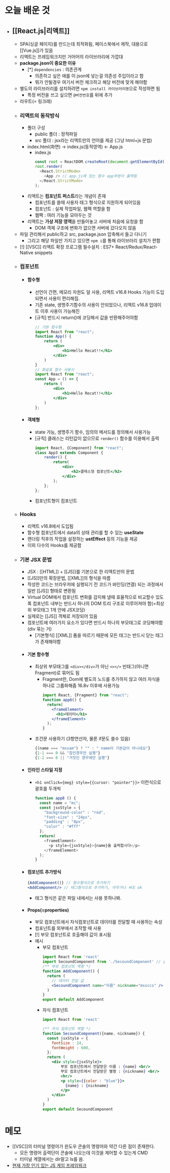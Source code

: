 # 오늘 배운 것
- ## [[React.js|리액트]]
	- SPA(싱글 페이지)를 만드는데 최적화됨, 페이스북에서 제작, 대용으로 [[Vue.js]]가 있음
	- 리액트는 프레임워크지만 거어어의 라이브러리에 가깝대
	- **package.json이 중요한 이유**
		- [*] `dependencies` : 의존관계
			- 의존하고 싶은 애를 이 json에 넣는걸 의존성 주입이라고 함
			- 뭐가 안될경우 여기서 버전 체크하고 해당 버전에 맞게 해야함
	- 별도의 라이브러리를 설치하려면 `npm install 라이브러리명`으로 작성하면 됨
		- 특정 버전을 쓰고 싶으면 `@버전번호`를 뒤에 추가
	- 라우트(= 링크래)
	- ### 리액트의 동작방식
		- 폴더 구성
			- public 폴더 : 정적파일
			- src 폴더 : jsx라는 리액트만의 언어를 제공 (그냥 html+js 문법)
		- index.html(화면) -> index.js(동적영역) <- App.js
			- index.js
				```js
				const root = ReactDOM.createRoot(document.getElementById('root'));
				root.render(
				  <React.StrictMode>
				    <App /> // app.js에 있는 함수 app부분이 출력됨
				  </React.StrictMode>
				);
				```
		- 리액트는 **컴포넌트 퍼스트**라는 개념이 존재
			- 컴포넌트를 쓸때 사용자 태그 형식으로 지원하게 되어있음
			- 컴포넌트 : 실제 작업파일, 웹팩 역할을 함
			- 웹팩 : 여러 기능을 모아두는 것
		- 리액트는 **가상 저장 영역**을 만들어놓고 서버에 처음에 요청을 함
			- DOM 객체 구조에 변화가 없으면 서버에 갔다오지 않음
	- 파일 관리해서 public하고 src, package.json 압축해서 들고 다니기 
		- 그리고 해당 파일만 가지고 있으면 `npm i`를 통해 라이브러리 설치가 편함
	- [!] [[VSC]] 리액트 확장 프로그램 필수설치 : ES7+ React/Redux/React-Native snippets
	- ### 컴포넌트
		- #### 함수형 
			- 선언이 간편, 메모리 자원도 덜 사용, 리액트 v16.8 Hooks 기능이 도입되면서 사용이 편리해짐.
			- 기존 state, 생명주기함수의 사용이 안되었으나, 리액트 v16.8 업데이트 이후 사용이 가능해진
			- [규칙] 반드시 return()에 코딩해서 값을 반환해주어야함
				```jsx
				// 기본 함수형
				import React from "react";
				function App() {
					return (
						<div>
							<h1>Hello Recat!!</h1>
						</div>
					)
				}
				// 화살표 함수 사용시
				import React from "react";
				const App = () => {
					return (
						<div>
							<h1>Hello Recat!!</h1>
						</div>
					)
				};
				```
		- #### 객체형
			- state 가능, 생명주기 함수, 임의의 메서드를 정의해서 사용가능
			- [규칙] 클래스는 리턴값이 없으므로 `render()` 함수를 이용해서 출력
				```jsx
				import React, {Component} from "react";
				class App3 extends Component {
					render() {
						return(
							<div>
								<h2>클래스형 컴포넌트</h2>
							</div>
						);
					};
				};
				```
			- 컴포넌트형이 컴포넌트
	- ### Hooks 
		- 리액트 v16.8에서 도입됨
		- 함수형 컴포넌트에서 data의 상태 관리를 할 수 있는 **useState**
		- 랜더링 직후의 작업을 설정하는 **ustEffect** 등의 기능을 제공
		- 이외 다수의 Hooks를 제공함
	- ### 기본 JSX 문법
		- JSX : [[HTML]] + [[JS]]를 기본으로 한 리액트만의 문법
		- [[JS]]만의 확장문법, [[XML]]의 형식을 따름
		- 작성한 코드는 브라우저에 실행되기 전 코드가 바인딩(연결) 되는 과정에서 일반 [[JS]] 형태로 변환됨
		- Virtual DOM에서 컴포넌트 변화를 감지해 낼때 효율적으로 비교할수 있도록 컴포넌트 내부는 반드시 하나의 DOM 트리 구조로 이루어져야 함(=최상위 부모태그 1개 안에 JSX코딩)
		- 실제로는 [[JS]] 객체로 저장되어 있음
		- 컴포넌트에 여러가지 요소가 있다면 반드시 하나의 부모태그로 코딩해야함(div 묶는 거)
			- [기본형식]  [[XML]] 폼을 따르기 때문에 모든 태그는 반드시 닫는 태그가 존재해야함
		- #### 기본 함수형
			- 최상위 부모태그를 `<div></div>`가 아닌 `<></>` 빈태그(아니면 Fragment)로 묶어도 됨
				- Fragment란, Dom에 별도의 노드를 추가하지 않고 여러 자식을 하나로 그룹화해줌 16.8v 이후에 사용가능
					```jsx
					import React, {Fragment} from "react";
					function app6() {
					  return(
						<frameElement>
						  <h1>데이터</h1>
						</frameElement>
					  );
					}
					```
			- 조건문 사용하기 (3항연산자, 물론 if문도 쓸수 있음)
				```jsx
				{(name === "mssam") ? "" : " name이 기본값이 아니네요"}
				{1-1 === 0 && "참인경우만 실행"}
				{1-2 === 0 || "거짓인 경우에만 실행"}
				```
		- #### 인라인 스타일 지정
			- `<h1 onClick={meg} style={{cursor: "pointer"}}>` 이런식으로 괄호를 두개씩
				```jsx
				function app8 () {
				  const name = "mc";
				  const jsxStyle = {
				    "background-color" : "red",
				    "font-size" : "24px",
				    "padding" : "8px",
				    "color" : "#fff"
				  };
				  return(
				    <frameElement>
				      <p style={jsxStyle}>{name}을 출력합시다</p>
				    </frameElement>
				  );
				}
				```
		- #### 컴포넌트 추가방식
			```jsx
			{AddComponent()} // 함수형식으로 추가하기
			<AddComponent/> // 태그형식으로 추가하기, 아무거나 써도 ok
			```
			- 태그 형식은 같은 파일 내에서는 사용 못하나봐.
		- #### Props(=properties)
			- 부모 컴포넌트에서 자식컴포넌트로 데이터를 전달할 때 사용하는 속성
			- 컴포넌트를 외부에서 조작할 때 사용
			- [!] 부모 컴포넌트로 호출해야 값이 표시됨
			- 예시
				- 부모 컴포넌트
					```jsx
					import React from 'react'
					import SecoundComponent from './SecoundComponent' // 값을 보내줄 컴포넌트 지정
					/** 부모 컴포넌트 역항 */
					function AddComponent() {
					  return (
						// 데이터 전달 값
						<SecoundComponent name="이름" nickname="mssccs" />
					  )
					}
					export default AddComponent
					```
				- 자식 컴포넌트
					```jsx
					import React from 'react'
					
					/** 자식 컴포넌트 역할 */
					function SecoundComponent({name, nickname}) {
					  const jsxStyle = {
						fontSize : 24,
						fontWeight : 600,
					  };
					  return (
						<div style={jsxStyle}>
							부모 컴포넌트에서 전달받은 이름 : {name} <br/>
							부모 컴포넌트에서 전달받은 별명 : {nickname} <br/>
							<hr/>
							<p style={{color : "blue"}}>
							  {name} : {nickname}
							</p>
						</div>
					  )
					}
					export default SecoundComponent
					```


# 메모
- [[VSC]]의 터미널 명령어가 윈도우 콘솔의 명령어와 약간 다른 점이 존재한다.
	- 모든 명령어 출력단이 콘솔에 나오는데 이것을 제어할 수 있는게 CMD
	- 터미널 계열에서는 dir말고 ls를 씀. 
- [현재 가장 인기 있는 JS 게임 프레임워크](https://github.com/collections/javascript-game-engines)